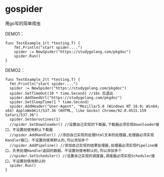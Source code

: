 # gospider
用go写的简单爬虫

DEMO1：

    func TestExample_1(t *testing.T) {
        fmt.Println("start spider....")
        spider := NewSpider("https://studygolang.com/pkgdoc")
        spider.Run()
    }

DEMO2：

    func TestExample_2(t *testing.T) {
      fmt.Println("start spider....")
      spider := NewSpider("https://studygolang.com/pkgdoc")
      spider.SetTimeOut(10 * time.Second) //10s 后退出
      spider.AddSeedUrl("https://studygolang.com/pkgdoc")
      spider.SetSleepTime(1 * time.Second)
      spider.AddHeader("User-Agent", "Mozilla/5.0 (Windows NT 10.0; Win64; x64) AppleWebKit/537.36 (KHTML, like Gecko) Chrome/92.0.4515.159 Safari/537.36")
      spider.SetGoroutines(1)
      //spider.SetDownloader() //设置自己实现的下载器,下载器必须实现Downloader接口，不设置则使用默认下载器
      //spider.AddHandler() //添加自己实现的处理html文本的处理器,处理器必须实现Handler接口，不设置则使用默认的,可以添加多个
      //spider.AddPipeline() //添加自己实现的结果处理器,处理器必须实现Pipeline接口，负责处理Handler返回的数据，不设置则使用默认的,可以添加多个
      //spider.SetScheduler() //设置自己实现的调度器,调度器必须实现Scheduler接口，不设置则使用默认的
      spider.Run()
    }


